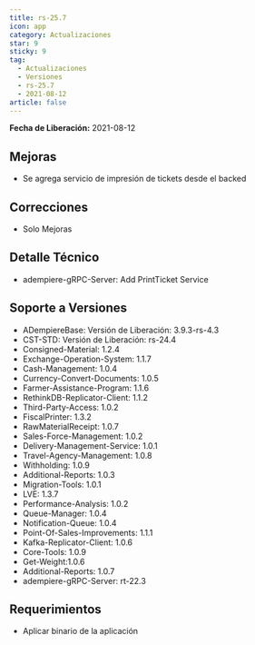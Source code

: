 ```yaml
---
title: rs-25.7
icon: app
category: Actualizaciones
star: 9
sticky: 9
tag:
  - Actualizaciones
  - Versiones
  - rs-25.7
  - 2021-08-12
article: false
---
```


**Fecha de Liberación:** 2021-08-12

## Mejoras

- Se agrega servicio de impresión de tickets desde el backed

## Correcciones

- Solo Mejoras

## Detalle Técnico

- adempiere-gRPC-Server: Add PrintTicket Service

## Soporte a Versiones

- ADempiereBase: Versión de Liberación: 3.9.3-rs-4.3
- CST-STD: Versión de Liberación: rs-24.4
- Consigned-Material: 1.2.4
- Exchange-Operation-System: 1.1.7
- Cash-Management: 1.0.4
- Currency-Convert-Documents: 1.0.5
- Farmer-Assistance-Program: 1.1.6
- RethinkDB-Replicator-Client: 1.1.2
- Third-Party-Access: 1.0.2
- FiscalPrinter: 1.3.2
- RawMaterialReceipt: 1.0.7
- Sales-Force-Management: 1.0.2
- Delivery-Management-Service: 1.0.1
- Travel-Agency-Management: 1.0.8
- Withholding: 1.0.9
- Additional-Reports: 1.0.3
- Migration-Tools: 1.0.1
- LVE: 1.3.7
- Performance-Analysis: 1.0.2
- Queue-Manager: 1.0.4
- Notification-Queue: 1.0.4
- Point-Of-Sales-Improvements: 1.1.1
- Kafka-Replicator-Client: 1.0.6
- Core-Tools: 1.0.9
- Get-Weight:1.0.6
- Additional-Reports: 1.0.7
- adempiere-gRPC-Server: rt-22.3

## Requerimientos

- Aplicar binario de la aplicación
